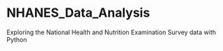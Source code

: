 # NHANES_Data_Analysis
Exploring the National Health and Nutrition Examination Survey data with Python
